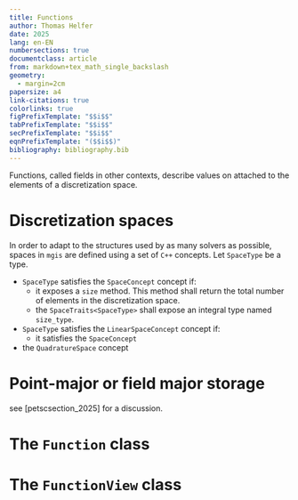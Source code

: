 ```yaml
---
title: Functions
author: Thomas Helfer
date: 2025
lang: en-EN
numbersections: true
documentclass: article
from: markdown+tex_math_single_backslash
geometry:
  - margin=2cm
papersize: a4
link-citations: true
colorlinks: true
figPrefixTemplate: "$$i$$"
tabPrefixTemplate: "$$i$$"
secPrefixTemplate: "$$i$$"
eqnPrefixTemplate: "($$i$$)"
bibliography: bibliography.bib
---
```


Functions, called fields in other contexts, describe values on attached
to the elements of a discretization space.

# Discretization spaces

In order to adapt to the structures used by as many solvers as possible,
spaces in `mgis` are defined using a set of `C++` concepts. Let
`SpaceType` be a type.

- `SpaceType` satisfies the `SpaceConcept` concept if:
  - it exposes a `size` method. This method shall return the total
    number of elements in the discretization space.
  - the `SpaceTraits<SpaceType>` shall expose an integral type named
    `size_type`.
- `SpaceType` satisfies the `LinearSpaceConcept` concept if:
  - it satisfies the `SpaceConcept`
- the `QuadratureSpace` concept

# Point-major or field major storage

see [petscsection_2025] for a discussion.

# The `Function` class

# The `FunctionView` class
